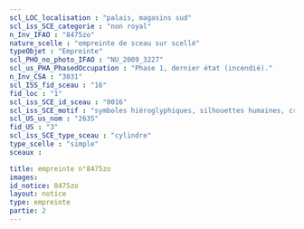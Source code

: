 ```yaml
---
scl_LOC_localisation : "palais, magasins sud"
scl_iss_SCE_categorie : "non royal"
n_Inv_IFAO : "8475zo"
nature_scelle : "empreinte de sceau sur scellé"
typeObjet : "Empreinte"
scl_PHO_no_photo_IFAO : "NU_2009_3227"
scl_us_PHA_PhasedOccupation : "Phase 1, dernier état (incendié)."
n_Inv_CSA : "3031"
scl_ISS_fid_sceau : "16"
fid_loc : "1"
scl_iss_SCE_id_sceau : "0016"
scl_iss_SCE_motif : "symboles hiéroglyphiques, silhouettes humaines, crocodiles tête-bêche, singes par paires, vautours, insectes, acrobate..."
scl_US_us_nom : "2635"
fid_US : "3"
scl_iss_SCE_type_sceau : "cylindre"
type_scelle : "simple"
sceaux :

title: empreinte n°8475zo
images: 
id_notice: 8475zo
layout: notice
type: empreinte
partie: 2
---
```

